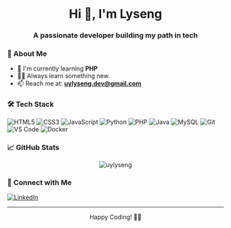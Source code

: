 <h1 align="center">Hi 👋, I'm Lyseng</h1>
<h3 align="center">A passionate developer building my path in tech</h3>

### 🚀 About Me
- 🌱 I'm currently learning **PHP**
- 👨‍💻 Always learn something new.
- 📫 Reach me at: **uylyseng.dev@gmail.com**

### 🛠️ Tech Stack
![HTML5](https://img.shields.io/badge/-HTML5-E34F26?style=flat-square&logo=html5&logoColor=white)
![CSS3](https://img.shields.io/badge/-CSS3-1572B6?style=flat-square&logo=css3)
![JavaScript](https://img.shields.io/badge/-JavaScript-F7DF1E?style=flat-square&logo=javascript&logoColor=black)
![Python](https://img.shields.io/badge/-Python-3776AB?style=flat-square&logo=python&logoColor=white)
![PHP](https://img.shields.io/badge/-PHP-777BB4?style=flat-square&logo=php&logoColor=white)
![Java](https://img.shields.io/badge/-Java-007396?style=flat-square&logo=java&logoColor=white)
![MySQL](https://img.shields.io/badge/-MySQL-4479A1?style=flat-square&logo=mysql&logoColor=white)
![Git](https://img.shields.io/badge/-Git-F05032?style=flat-square&logo=git&logoColor=white)
![VS Code](https://img.shields.io/badge/-VS%20Code-007ACC?style=flat-square&logo=visual-studio-code&logoColor=white)
![Docker](https://img.shields.io/badge/-Docker-2496ED?style=flat-square&logo=docker&logoColor=white)


### 📈 GitHub Stats
<p align="center">
<img src="https://github-readme-stats.vercel.app/api?username=uylyseng&show_icons=true&theme=radical" alt="uylyseng" />
</p>

### 🤝 Connect with Me
[![LinkedIn](https://img.shields.io/badge/LinkedIn-0077B5?style=flat-square&logo=linkedin&logoColor=white)](https://kh.linkedin.com/in/uylyseng)


---
<p align="center">Happy Coding! 👨‍💻</p>
